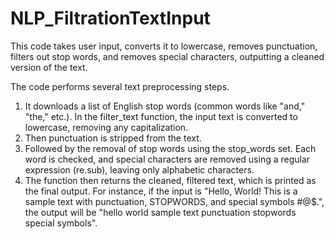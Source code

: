 # NLP_FiltrationTextInput
This code takes user input, converts it to lowercase, removes punctuation, filters out stop words, and removes special characters, outputting a cleaned version of the text.

The code performs several text preprocessing steps. 
1. It downloads a list of English stop words (common words like "and," "the," etc.). In the filter_text function, the input text is converted to lowercase, removing any capitalization.
2. Then punctuation is stripped from the text.
3. Followed by the removal of stop words using the stop_words set. Each word is checked, and special characters are removed using a regular expression (re.sub), leaving only alphabetic characters.
4.  The function then returns the cleaned, filtered text, which is printed as the final output. 
For instance, if the input is "Hello, World! This is a sample text with punctuation, STOPWORDS, and special symbols #@$.", the output will be "hello world sample text punctuation stopwords special symbols".
